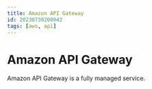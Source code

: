 ```yaml
---
title: Amazon API Gateway
id: 20230730200042
tags: [aws, api]
---
```


# Amazon API Gateway

Amazon API Gateway is a fully managed service.
